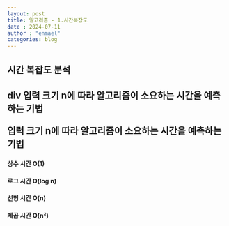 ```yaml
---
layout: post
title: 알고리즘 - 1.시간복잡도
date : 2024-07-11
author : "enmael"
categories: blog
---
```


<h2> 시간 복잡도 분석<h2>
  
  <div> div 입력 크기 n에 따라 알고리즘이 소요하는 시간을 예측하는 기법</div>

<p>입력 크기 n에 따라 알고리즘이 소요하는 시간을 예측하는 기법<pr>
  
<h4> 상수 시간 O(1) <h4>
<h4> 로그 시간 O(log n) <h4>
<h4> 선형 시간  O(n) <h4>
<h4> 제곱 시간  O(n²) <h4>



